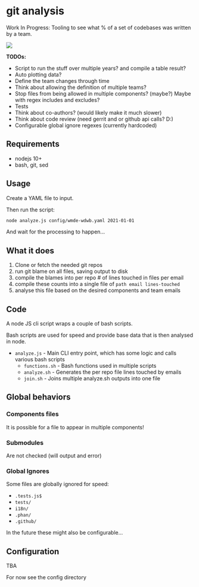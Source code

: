 # git analysis

Work In Progress: Tooling to see what % of a set of codebases was written by a team.

![](https://i.imgur.com/x7P1HWv.png)

**TODOs:**

- Script to run the stuff over multiple years? and compile a table result?
- Auto plotting data?
- Define the team changes through time
- Think about allowing the definition of multiple teams?
- Stop files from being allowed in multiple components? (maybe?) Maybe with regex includes and excludes?
- Tests
- Think about co-authors? (would likely make it much slower)
- Think about code review (need gerrit and or github api calls? D:)
- Configurable global ignore regexes (currently hardcoded)

## Requirements

- nodejs 10+
- bash, git, sed

## Usage

Create a YAML file to input.

Then run the script:

```sh
node analyze.js config/wmde-wdwb.yaml 2021-01-01
```

And wait for the processing to happen...

## What it does

1) Clone or fetch the needed git repos
2) run git blame on all files, saving output to disk
3) compile the blames into per repo # of lines touched in files per email
4) compile these counts into a single file of `path email lines-touched`
5) analyse this file based on the desired components and team emails

## Code

A node JS cli script wraps a couple of bash scripts.

Bash scripts are used for speed and provide base data that is then analysed in node.

- `analyze.js` - Main CLI entry point, which has some logic and calls various bash scripts
  - `functions.sh` - Bash functions used in multiple scripts
  - `analyze.sh` - Generates the per repo file lines touched by emails
  - `join.sh` - Joins multiple analyze.sh outputs into one file

## Global behaviors

### Components files

It is possible for a file to appear in multiple components!

### Submodules

Are not checked (will output and error)

### Global Ignores

Some files are globally ignored for speed:

- `.tests.js$`
- `tests/`
- `i18n/`
- `.phan/`
- `.github/`

In the future these might also be configurable...

## Configuration

TBA

For now see the config directory